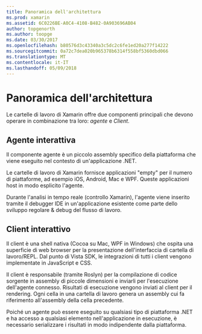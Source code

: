 ```yaml
---
title: Panoramica dell'architettura
ms.prod: xamarin
ms.assetid: 6C0226BE-A0C4-4108-B482-0A903696AB04
author: topgenorth
ms.author: toopge
ms.date: 03/30/2017
ms.openlocfilehash: b80576d3c43340a3c5dc2c6fe1ed20a277f14222
ms.sourcegitcommit: 0a72c7dea020b965378b6314f558bf5360dbd066
ms.translationtype: MT
ms.contentlocale: it-IT
ms.lasthandoff: 05/09/2018
---
```

# <a name="architecture-overview"></a>Panoramica dell'architettura

Le cartelle di lavoro di Xamarin offre due componenti principali che devono operare in combinazione tra loro: _agente_ e _Client_.

## <a name="interactive-agent"></a>Agente interattiva

Il componente agente è un piccolo assembly specifico della piattaforma che viene eseguito nel contesto di un'applicazione .NET.

Le cartelle di lavoro di Xamarin fornisce applicazioni "empty" per il numero di piattaforme, ad esempio iOS, Android, Mac e WPF. Queste applicazioni host in modo esplicito l'agente.

Durante l'analisi in tempo reale (controllo Xamarin), l'agente viene inserito tramite il debugger IDE in un'applicazione esistente come parte dello sviluppo regolare & debug del flusso di lavoro.

## <a name="interactive-client"></a>Client interattivo

Il client è una shell nativa (Cocoa su Mac, WPF in Windows) che ospita una superficie di web browser per la presentazione dell'interfaccia di cartella di lavoro/REPL. Dal punto di Vista SDK, le integrazioni di tutti i client vengono implementate in JavaScript e CSS.

Il client è responsabile (tramite Roslyn) per la compilazione di codice sorgente in assembly di piccole dimensioni e inviarli per l'esecuzione dell'agente connesso. Risultati di esecuzione vengono inviati al client per il rendering. Ogni cella in una cartella di lavoro genera un assembly cui fa riferimento all'assembly della cella precedente.

Poiché un agente può essere eseguito su qualsiasi tipo di piattaforma .NET e ha accesso a qualsiasi elemento nell'applicazione in esecuzione, è necessario serializzare i risultati in modo indipendente dalla piattaforma.
